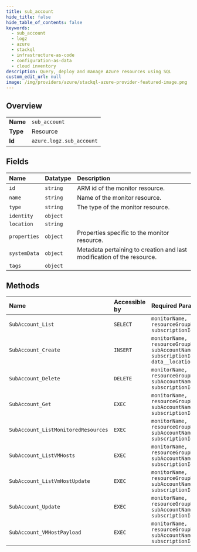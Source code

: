 ```yaml
---
title: sub_account
hide_title: false
hide_table_of_contents: false
keywords:
  - sub_account
  - logz
  - azure    
  - stackql
  - infrastructure-as-code
  - configuration-as-data
  - cloud inventory
description: Query, deploy and manage Azure resources using SQL
custom_edit_url: null
image: /img/providers/azure/stackql-azure-provider-featured-image.png
---
```

  
    

## Overview
<table><tbody>
<tr><td><b>Name</b></td><td><code>sub_account</code></td></tr>
<tr><td><b>Type</b></td><td>Resource</td></tr>
<tr><td><b>Id</b></td><td><code>azure.logz.sub_account</code></td></tr>
</tbody></table>

## Fields
| Name | Datatype | Description |
|:-----|:---------|:------------|
| `id` | `string` | ARM id of the monitor resource. |
| `name` | `string` | Name of the monitor resource. |
| `type` | `string` | The type of the monitor resource. |
| `identity` | `object` |  |
| `location` | `string` |  |
| `properties` | `object` | Properties specific to the monitor resource. |
| `systemData` | `object` | Metadata pertaining to creation and last modification of the resource. |
| `tags` | `object` |  |
## Methods
| Name | Accessible by | Required Params |
|:-----|:--------------|:----------------|
| `SubAccount_List` | `SELECT` | `monitorName, resourceGroupName, subscriptionId` |
| `SubAccount_Create` | `INSERT` | `monitorName, resourceGroupName, subAccountName, subscriptionId, data__location` |
| `SubAccount_Delete` | `DELETE` | `monitorName, resourceGroupName, subAccountName, subscriptionId` |
| `SubAccount_Get` | `EXEC` | `monitorName, resourceGroupName, subAccountName, subscriptionId` |
| `SubAccount_ListMonitoredResources` | `EXEC` | `monitorName, resourceGroupName, subAccountName, subscriptionId` |
| `SubAccount_ListVMHosts` | `EXEC` | `monitorName, resourceGroupName, subAccountName, subscriptionId` |
| `SubAccount_ListVmHostUpdate` | `EXEC` | `monitorName, resourceGroupName, subAccountName, subscriptionId` |
| `SubAccount_Update` | `EXEC` | `monitorName, resourceGroupName, subAccountName, subscriptionId` |
| `SubAccount_VMHostPayload` | `EXEC` | `monitorName, resourceGroupName, subAccountName, subscriptionId` |
